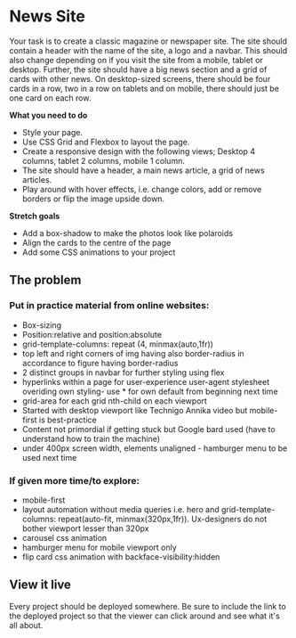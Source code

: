 # News Site

Your task is to create a classic magazine or newspaper site. The site should contain a header with the name of the site, a logo and a navbar. This should also change depending on if you visit the site from a mobile, tablet or desktop. Further, the site should have a big news section and a grid of cards with other news. On desktop-sized screens, there should be four cards in a row, two in a row on tablets and on mobile, there should just be one card on each row.

**What you need to do**
* Style your page.
* Use CSS Grid and Flexbox to layout the page.
* Create a responsive design with the following views; Desktop 4 columns, tablet 2 columns, mobile 1 column.
* The site should have a header, a main news article, a grid of news articles.
* Play around with hover effects, i.e. change colors, add or remove borders or flip the image upside down.

**Stretch goals**
- Add a box-shadow to make the photos look like polaroids
- Align the cards to the centre of the page
- Add some CSS animations to your project


## The problem

### Put in practice material from online websites:
* Box-sizing
* Position:relative and position:absolute
* grid-template-columns: repeat (4, minmax(auto,1fr))
* top left and right corners of img having also border-radius in accordance to figure having border-radius
* 2 distinct groups in navbar for further styling using flex
* hyperlinks within a page for user-experience
user-agent stylesheet overiding own styling- use * for own default from beginning next time
* grid-area for each grid nth-child on each viewport
* Started with desktop viewport like Technigo Annika video but mobile-first is best-practice
* Content not primordial if getting stuck but Google bard used (have to understand how to train the machine)
* under 400px screen width, elements unaligned - hamburger menu to be used next time

### If given more time/to explore: 
* mobile-first
* layout automation without media queries i.e. hero and grid-template-columns: repeat(auto-fit, minmax(320px,1fr)).  Ux-designers do not bother viewport lesser than 320px
* carousel css animation
* hamburger menu for mobile viewport only
* flip card css animation with backface-visibility:hidden

## View it live
Every project should be deployed somewhere. Be sure to include the link to the deployed project so that the viewer can click around and see what it's all about.
